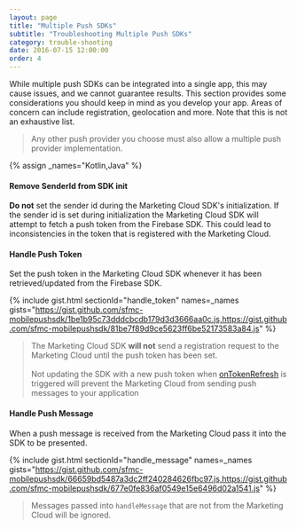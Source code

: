 ```yaml
---
layout: page
title: "Multiple Push SDKs"
subtitle: "Troubleshooting Multiple Push SDKs"
category: trouble-shooting
date: 2016-07-15 12:00:00
order: 4
---
```

While multiple push SDKs can be integrated into a single app, this may cause issues, and we cannot guarantee results. This section provides some considerations you should keep in mind as you develop your app. Areas of concern can include registration, geolocation and more. Note that this is not an exhaustive list.

> Any other push provider you choose must also allow a multiple push provider implementation.

{% assign _names="Kotlin,Java" %}

#### Remove SenderId from SDK init

**Do not** set the sender id during the Marketing Cloud SDK's initialization.  If the sender id is set during initialization the Marketing Cloud SDK will attempt to fetch a push token from the Firebase SDK.  This could lead to inconsistencies in the token that is registered with the Marketing Cloud.

#### Handle Push Token

Set the push token in the Marketing Cloud SDK whenever it has been retrieved/updated from the Firebase SDK.

{% include gist.html sectionId="handle_token" names=_names gists="https://gist.github.com/sfmc-mobilepushsdk/1be1b95c73dddcbcdb179d3d3666aa0c.js,https://gist.github.com/sfmc-mobilepushsdk/81be7f89d9ce5623ff6be52173583a84.js" %}

> The Marketing Cloud SDK **will not** send a registration request to the Marketing Cloud until the push token has been set.  <br/><br/>Not updating the SDK with a new push token when [onTokenRefresh](https://firebase.google.com/docs/reference/android/com/google/firebase/iid/FirebaseInstanceIdService.html#onTokenRefresh()) is triggered will prevent the Marketing Cloud from sending push messages to your application

#### Handle Push Message

When a push message is received from the Marketing Cloud pass it into the SDK to be presented.

{% include gist.html sectionId="handle_message" names=_names gists="https://gist.github.com/sfmc-mobilepushsdk/66659bd5487a3dc2ff240284626fbc97.js,https://gist.github.com/sfmc-mobilepushsdk/677e0fe836af0549e15e6496d02a1541.js" %}

> Messages passed into `handleMessage` that are not from the Marketing Cloud will be ignored.